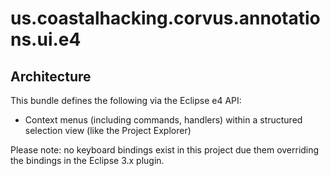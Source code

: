# us.coastalhacking.corvus.annotations.ui.e4

## Architecture

This bundle defines the following via the Eclipse e4 API:

* Context menus (including commands, handlers) within a structured selection view (like the Project Explorer)

Please note: no keyboard bindings exist in this project due them overriding the bindings
in the Eclipse 3.x plugin.
